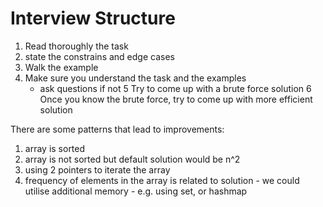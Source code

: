 # Interview Structure

1. Read thoroughly the task
2. state the constrains and edge cases
3. Walk the example
4. Make sure you understand the task and the examples
    - ask questions if not
5 Try to come up with a brute force solution
6 Once you know the brute force, try to come up with more efficient solution

There are some patterns that lead to improvements:
  1. array is sorted
  2. array is not sorted but default solution would be n^2
  3. using 2 pointers to iterate the array
  4. frequency of elements in the array is related to solution - we could utilise additional memory - e.g. using set, or hashmap
 
